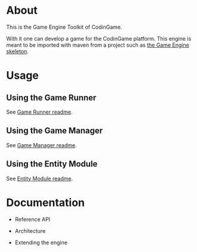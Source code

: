 # About

This is the Game Engine Toolkit of CodinGame.

With it one can develop a game for the CodinGame platform. This engine is meant to be imported with maven from a project such as [the Game Engine skeleton](https://github.com/CodinGame/game-skeleton).

# Usage

## Using the Game Runner

See [Game Runner readme](runner/).

## Using the Game Manager

See [Game Manager readme](engine/core/).

## Using the Entity Module

See [Entity Module readme](engine/modules/entities/).

# Documentation


- Reference API

- Architecture

- Extending the engine

